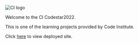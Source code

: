 ![CI logo](https://codeinstitute.s3.amazonaws.com/fullstack/ci_logo_small.png)

Welcome to the CI Codestar2022.

This is one of the learning projects provided by Code Institute.

Click [here](https://codestar2022-rp.herokuapp.com/) to view deployed site.
